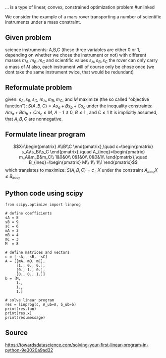 ... is a type of linear, convex, constrained optimization problem
#unlinked 

We consider the example of a mars rover transporting a number of scientific instruments under a mass constraint.


## Given problem
science instruments: A,B,C (these three variables are either 0 or 1, depending on whether we chose the instrument or not)
with different masses $m_A, m_B, m_C$ 
and scientific values $s_A, s_B, s_C$
the rover can only carry a mass of $M$ 
also, each instrument will of course only be chose once (we dont take the same instrument twice, that would be redundant) 


## Reformulate problem
given: $s_A, s_B, s_C$, $m_A, m_B, m_C$, and $M$
maximize (the so called "objective function"): $S(A,B,C)=A s_a + B s_b + C s_c$
under the inequality constraints: $A m_a + B m_b + C m_c \leq M$, $A-1\leq 0$, $B\leq 1$ , and $C\leq 1$
It is implicitly assumed, that $A,B,C$ are nonnegative.


## Formulate linear program
$$X=\begin{pmatrix}
A\\B\\C
\end{pmatrix},\quad c=\begin{pmatrix}
s_A\\s_B\\s_C
\end{pmatrix},\quad A_{ineq}=\begin{pmatrix}
m_A&m_B&m_C\\
1&0&0\\
0&1&0\\
0&0&1\\
\end{pmatrix},\quad B_{ineq}=\begin{pmatrix}
M\\ 1\\ 1\\1
\end{pmatrix}$$
which translates to
maximize: $S(A,B,C)=c\cdot X$
under the constraint $A_{ineq}X\leq B_{ineq}$


## Python code using scipy
``` 
from scipy.optimize import linprog

# define coefficients
sA = 8
sB = 9
sC = 6
mA = 3
mB = 4
mC = 3
M  = 8

# define matrices and vectors
c = [-sA, -sB, -sC]
A = [[mA, mB, mC], 
     [1., 0., 0.], 
     [0., 1., 0.],
     [0., 0., 1.]]
b = [M, 
     1., 
     1., 
     1.]

# solve linear program
res = linprog(c, A_ub=A, b_ub=b)
print(res.fun)
print(res.x)
print(res.message)
```


## Source
https://towardsdatascience.com/solving-your-first-linear-program-in-python-9e3020a9ad32